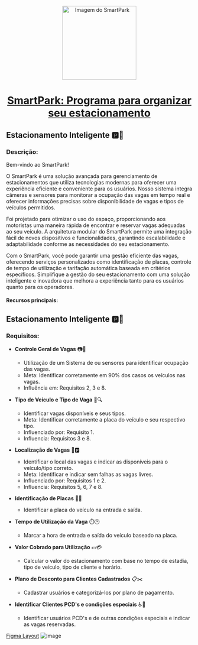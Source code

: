<p align="center">
  <a href="#1-catálogo-de-pets-personalizado">
    <img src="https://github.com/FelipeRinaldi1/projeto-raul/assets/76639977/291dcecb-b75f-4354-a37a-f0ad38392e62" alt="Imagem do SmartPark" width="200">
    <h1 align="center">SmartPark: Programa para organizar seu estacionamento</h1>
  </a>
</p>

## Estacionamento Inteligente 🅿️🚗

### Descrição:

Bem-vindo ao SmartPark!

O SmartPark é uma solução avançada para gerenciamento de estacionamentos que utiliza tecnologias modernas para oferecer uma experiência eficiente e conveniente para os usuários. Nosso sistema integra câmeras e sensores para monitorar a ocupação das vagas em tempo real e oferecer informações precisas sobre disponibilidade de vagas e tipos de veículos permitidos.

Foi projetado para otimizar o uso do espaço, proporcionando aos motoristas uma maneira rápida de encontrar e reservar vagas adequadas ao seu veículo. A arquitetura modular do SmartPark permite uma integração fácil de novos dispositivos e funcionalidades, garantindo escalabilidade e adaptabilidade conforme as necessidades do seu estacionamento.

Com o SmartPark, você pode garantir uma gestão eficiente das vagas, oferecendo serviços personalizados como identificação de placas, controle de tempo de utilização e tarifação automática baseada em critérios específicos. Simplifique a gestão do seu estacionamento com uma solução inteligente e inovadora que melhora a experiência tanto para os usuários quanto para os operadores.



#### Recursos principais:

## Estacionamento Inteligente 🅿️🚗

### Requisitos:

- **Controle Geral de Vagas** 📷🚦
  - Utilização de um Sistema de  ou sensores para identificar ocupação das vagas.
  - Meta: Identificar corretamente em 90% dos casos os veículos nas vagas.
  - Influência em: Requisitos 2, 3 e 8.

- **Tipo de Veículo e Tipo de Vaga** 🚙🔍
  - Identificar vagas disponíveis e seus tipos.
  - Meta: Identificar corretamente a placa do veículo e seu respectivo tipo.
  - Influenciado por: Requisito 1.
  - Influencia: Requisitos 3 e 8.

- **Localização de Vagas** 📍🅿️
  - Identificar o local das vagas e indicar as disponíveis para o veículo/tipo correto.
  - Meta: Identificar e indicar sem falhas as vagas livres.
  - Influenciado por: Requisitos 1 e 2.
  - Influencia: Requisitos 5, 6, 7 e 8.

- **Identificação de Placas** 🚗🔢
  - Identificar a placa do veículo na entrada e saída.

- **Tempo de Utilização da Vaga** ⏱️🕒
  - Marcar a hora de entrada e saída do veículo baseado na placa.

- **Valor Cobrado para Utilização** 💵💳
  - Calcular o valor do estacionamento com base no tempo de estadia, tipo de veículo, tipo de cliente e horário.

- **Plano de Desconto para Clientes Cadastrados** 📋✂️
  - Cadastrar usuários e categorizá-los por plano de pagamento.

- **Identificar Clientes PCD's e condições especiais** ♿👤
  - Identificar usuários PCD's e de outras condições especiais e indicar as vagas reservadas.

[Figma Layout](https://www.figma.com/design/djTVRdp1kwg20cLpZmo0be/Plataforma-de-Cursos?node-id=0-1)
![image](https://github.com/FelipeRinaldi1/projeto-raul/assets/76639977/3b593996-6a6f-4242-8beb-49bd66246582)

